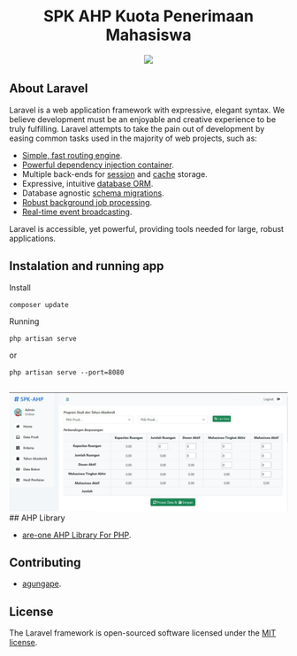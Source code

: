 <h1 align="center">SPK AHP Kuota Penerimaan Mahasiswa</h1>
<p align="center"><img src="https://laravel.com/assets/img/components/logo-laravel.svg"></p>

## About Laravel

Laravel is a web application framework with expressive, elegant syntax. We believe development must be an enjoyable and creative experience to be truly fulfilling. Laravel attempts to take the pain out of development by easing common tasks used in the majority of web projects, such as:

- [Simple, fast routing engine](https://laravel.com/docs/routing).
- [Powerful dependency injection container](https://laravel.com/docs/container).
- Multiple back-ends for [session](https://laravel.com/docs/session) and [cache](https://laravel.com/docs/cache) storage.
- Expressive, intuitive [database ORM](https://laravel.com/docs/eloquent).
- Database agnostic [schema migrations](https://laravel.com/docs/migrations).
- [Robust background job processing](https://laravel.com/docs/queues).
- [Real-time event broadcasting](https://laravel.com/docs/broadcasting).

Laravel is accessible, yet powerful, providing tools needed for large, robust applications.

## Instalation and running app

<p>Install</p>

```
composer update
```
<p>Running</p>

```
php artisan serve
```
or
```
php artisan serve --port=8080
```
##
<center>
    <img src="https://github.com/are-one/ahp-kuota-penerimaan-mahasiswa/blob/main/public/images/tampilan-spk-ahp.jpeg">
</center>
## AHP Library

- [are-one AHP Library For PHP](https://github.com/are-one/ahp).

## Contributing

- [agungape](https://github.com/agungape).

## License

The Laravel framework is open-sourced software licensed under the [MIT license](https://opensource.org/licenses/MIT).
